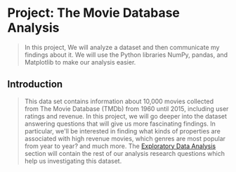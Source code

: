 # Project: The Movie Database Analysis

> In this project, We will analyze a dataset and then communicate my findings about it. We will use the Python libraries NumPy, pandas, and Matplotlib to make our analysis easier.


## Introduction

> This data set contains information about 10,000 movies collected from The Movie Database (TMDb) from 1960 until 2015, including user ratings and revenue. In this project, we will go deeper into the dataset answering questions that will give us more fascinating findings. In particular, we'll be interested in finding what kinds of properties are associated with high revenue movies, which genres are most popular from year to year? and much more. The <a href="#eda">Exploratory Data Analysis</a> section will contain the rest of our analysis research questions which help us investigating this dataset.
